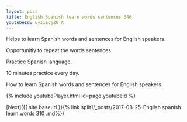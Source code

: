 ```yaml
---
layout: post
title: English Spanish learn words sentences 346 
youtubeId: uyI1EcjZU_A
---
```

 
 
Helps to learn Spanish words and sentences for English speakers.

Opportunitiy to repeat the words sentences. 

Practice Spanish language. 
 
10 minutes practice every day. 
 
How to learn Spanish words and sentences for English speakers 
 
{% include youtubePlayer.html id=page.youtubeId %}
 
 
[Next]({{ site.baseurl }}{% link  split1/_posts/2017-08-25-English spanish learn words 310 .md%})
 
